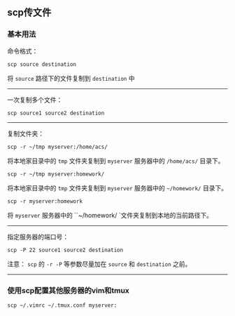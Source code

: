 ## scp传文件

### 基本用法

命令格式：

`scp source destination`

将 `source` 路径下的文件复制到 `destination` 中

----

一次复制多个文件：

`scp source1 source2 destination`

----

复制文件夹：

`scp -r ~/tmp myserver:/home/acs/`

将本地家目录中的 `tmp` 文件夹复制到 `myserver` 服务器中的 ``/home/acs/`` 目录下。

`scp -r ~/tmp myserver:homework/`

将本地家目录中的 `tmp` 文件夹复制到 `myserver` 服务器中的 ``~/homework/`` 目录下。

`scp -r myserver:homework`

将 `myserver` 服务器中的 ``~/homework/  `文件夹复制到本地的当前路径下。

-----

指定服务器的端口号：

`scp -P 22 source1 source2 destination`

注意： `scp` 的 `-r -P` 等参数尽量加在 `source` 和 `destination` 之前。

-----

### 使用scp配置其他服务器的vim和tmux

`scp ~/.vimrc ~/.tmux.conf myserver:`